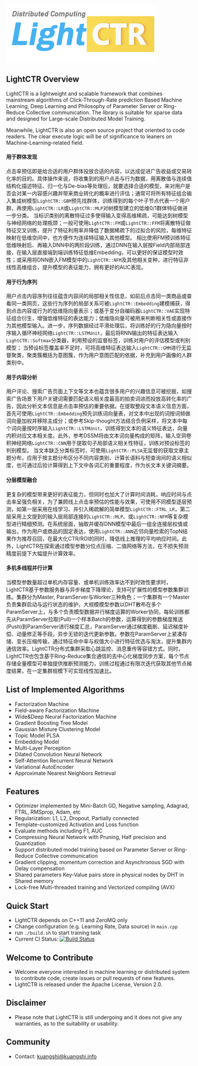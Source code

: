 ![Alt text -w135](./LightCTR_LOGO.png)
## LightCTR Overview
LightCTR is a lightweight and scalable framework that combines mainstream algorithms of Click-Through-Rate prediction Based Machine Learning, Deep Learning and Philosophy of Parameter Server or Ring-Reduce Collective communication. The library is suitable for sparse data and designed for Large-scale Distributed Model Training.

Meanwhile, LightCTR is also an open source project that oriented to code readers. The clear execute logic will be of significance to leaners on Machine-Learning-related field.

#### 用于群体发现
点击率预估即是给合适的用户群体投放合适的内容，以达成促进广告收益或交易转化率的目的。具体操作来说，将收集到的用户点击与行为数据，用离散值与连续值结构化描述特征、归一化与De-bias等处理后，就要选择合适的模型，来对用户是否会对某一内容感兴趣并带来商业转化的概率进行评估；通常可将所有特征组合输入集成树模型`LightCTR::GBM`预先找群体，训练得到的每个叶子节点代表一个用户群，再使用`LightCTR::LR`或`LightCTR::MLP`对树模型建立的低维0/1群体特征做进一步分类。
当标识类别的离散特征过多使得输入变得高维稀疏，可能达到树模型与神经网络的处理瓶颈；一般可使用`LightCTR::FM`或`LightCTR::FFM`将离散特征做特征交叉训练，提升了特征利用率并降低了数据稀疏下的过拟合的风险，每维特征映射在低维空间中，也方便作为连续特征输入其他模型。
相比使用FM预训练特征低维映射后、再输入DNN中的两阶段训练，通过DNN在输入层按Field内部局部连接，在输入层直接端到端训练特征低维Embedding，可以更好的保证模型时效性；或采用将DNN嵌入FM模型中的`LightCTR::NFM`及其他相关变种，进行特征非线性高维组合，提升模型的表征能力，拥有更好的AUC表现。

#### 用于行为序列
用户点击内容序列往往蕴含内容间的局部相关性信息，如前后点击同一类商品或查看同一类网页，这些行为序列的局部关系可被`LightCTR::Embedding`建模捕获，得到点击内容或行为的低维隐向量表示；或基于变分自编码器`LightCTR::VAE`实现特征组合衍生，增强低维特征的表达能力；低维隐向量可被用来判断相关性或直接作为其他模型输入。进一步，序列数据经过平滑处理后，将训练好的行为隐向量按时序输入循环神经网络`LightCTR::LSTMUnit`，最后将RNN输出的特征表达输入`LightCTR::Softmax`分类器，利用预设的监督标签，训练对用户的评估模型或判别模型；
当预设标签覆盖率不足时，可将高维特征表达输入`LightCTR::GMM`进行无监督聚类，聚类簇概括为意图簇，作为用户意图匹配的依据，补充到用户画像的人群类别中。

#### 用于内容分析
用户评论、搜索广告页面上下文等文本也蕴含很多用户的兴趣信息可被挖掘，如搜索广告场景下用户关键词需要匹配语义相关度最高的拍卖词进而投放高转化率的广告，因此分析文本信息是点击率预估的重要依据。在提取整段文本语义信息方面，首先可使用`LightCTR::Embedding`预先训练词向量表，对文本中出现的词按词频做词向量加权并移除主成分；或参考Skip-thought方法结合负例采样，将文本中每个词向量按时序输入`LightCTR::LSTMUnit`，训练得到文本的语义特征表达，向量内积对应文本相关度。此外，参考DSSM将由文本词向量构成的矩阵，输入空洞卷积神经网络`LightCTR::CNN`用于提取句子局部语义相关性特征，训练对预设标签的判别模型。
当文本缺乏分类标签时，可使用`LightCTR::PLSA`无监督的获取文章主题分布，应用于按主题分布区分不同内容类别、计算长语料与短查询间的语义相似度，也可通过后验计算得到上下文中各词汇的重要程度，作为长文本关键词摘要。

#### 分层模型融合
更复杂的模型带来更好的表征能力，但同时也加大了计算时间消耗，响应时间与点击率呈强负相关，为了兼顾线上点击率预估的性能与效果，可使用不同模型逐层预测，如第一层采用在线学习、并引入稀疏解的简单模型`LightCTR::FTRL_LR`，第二层采用上文提到的输入层局部连接的`LightCTR::MLP`、或`LightCTR::NFM`等复杂模型进行精细预测。在系统层面，抽取并缓存DNN模型中最后一组全连接层权值或输出，作为用户或商品的固定表达，使用`LightCTR::ANN`近邻向量检索的TopN结果作为推荐召回，在最大化CTR/ROI的同时，降低线上推理的平均响应时间。此外，LightCTR在探索通过模型参数分位点压缩、二值网络等方法，在不损失预测精度前提下大幅提升计算效率。

#### 多机多线程并行计算
当模型参数量超过单机内存容量、或单机训练效率达不到时效性要求时，LightCTR基于参数服务器与异步梯度下降理论，支持可扩展性的模型参数集群训练。集群分为Master, ParamServer与Worker三种角色；一个集群有一个Master负责集群启动与运行状态的维护，大规模模型参数以DHT散布在多个ParamServer上，与多个负责模型数据并行梯度运算的Worker协同，每轮训练都先从ParamServer拉取(Pull)一个样本Batch的参数，运算得到的参数梯度推送(Push)到ParamServer进行梯度汇总，ParamServer通过梯度截断、延迟梯度补偿、动量修正等手段，异步无锁的迭代更新参数。参数在ParamServer上紧凑存储、变长压缩传输，通过特征命中率与权值大小进行特征优选与淘汰，提升集群内通信效率。LightCTR分布式集群采取心跳监控、消息重传等容错方式。同时，LightCTR也包含基于Ring-Reduce集合通信的去中心化梯度同步方案，每个节点存储全量模型可单独提供推断预测能力，训练过程通过有限次迭代获取其他节点梯度结果，在一定集群规模下可实现线性加速比。

## List of Implemented Algorithms

* Factorization Machine
* Field-aware Factorization Machine
* Wide&Deep Neural Factorization Machine
* Gradient Boosting Tree Model
* Gaussian Mixture Clustering Model
* Topic Model PLSA
* Embedding Model
* Multi-Layer Perception
* Dilated Convolution Neural Network
* Self-Attention Recurrent Neural Network
* Variational AutoEncoder
* Approximate Nearest Neighbors Retrieval

## Features
* Optimizer implemented by Mini-Batch GD, Negative sampling, Adagrad, FTRL, RMSprop, Adam, etc
* Regularization: L1, L2, Dropout, Partially connected
* Template-customized Activation and Loss function
* Evaluate methods including F1, AUC
* Compressing Neural Network with Pruning, Half precision and Quantization
* Support distributed model training based on Parameter Server or Ring-Reduce Collective communication
* Gradient clipping, momentum correction and Asynchronous SGD with Delay compensation
* Shared parameters Key-Value pairs store in physical nodes by DHT in Shared memory
* Lock-free Multi-threaded training and Vectorized compiling (AVX)

## Quick Start
* LightCTR depends on C++11 and ZeroMQ only
* Change configuration (e.g. Learning Rate, Data source) in `main.cpp`
* run `./build.sh` to start training task
* Current CI Status: [![Build Status](https://travis-ci.org/cnkuangshi/LightCTR.svg?branch=master)](https://travis-ci.org/cnkuangshi/LightCTR)

## Welcome to Contribute
* Welcome everyone interested in machine learning or distributed system to contribute code, create issues or pull requests of new features.
* LightCTR is released under the Apache License, Version 2.0.

## Disclaimer
* Please note that LightCTR is still undergoing and it does not give any warranties, as to the suitability or usability.

## Community
* Contact: kuangshi@kuangshi.info
